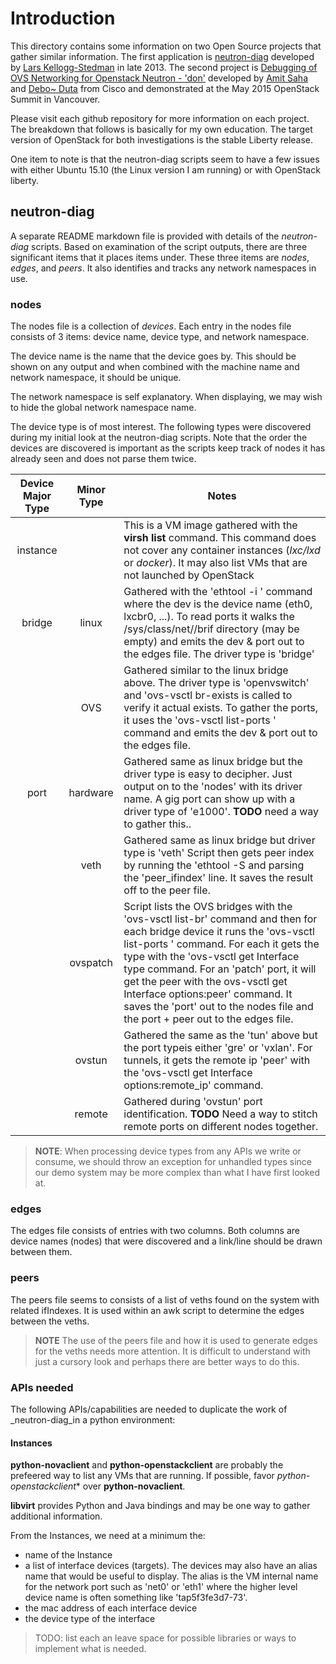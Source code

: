 # Introduction

This directory contains some information on two Open Source projects that gather
similar information.  The first application is [neutron-diag](https://github.com/larsks/neutron-diag)
developed by [Lars Kellogg-Stedman](https://github.com/larsks) in late 2013.  The second
project is
[Debugging of OVS Networking for Openstack Neutron - 'don'](https://github.com/CiscoSystems/don) developed by
[Amit Saha](https://github.com/amsaha) and [Debo~ Duta](https://github.com/ddutta) from Cisco and
demonstrated at the May 2015 OpenStack Summit in Vancouver.

Please visit each github repository for more information on each project. The breakdown
that follows is basically for my own education. The target version of OpenStack for both
investigations is the stable Liberty release.

One item to note is that the neutron-diag scripts seem to have a few issues with either Ubuntu 15.10 (the Linux
version I am running) or with OpenStack liberty.

## neutron-diag

A separate README markdown file is provided with details of the _neutron-diag_ scripts.  Based
on examination of the script outputs, there are three significant items that it places items under.
These three items are _nodes_, _edges_, and _peers_. It also identifies and tracks any network namespaces
in use.

### nodes

The nodes file is a collection of _devices_.  Each entry in the nodes file consists
of 3 items: device name, device type, and network namespace.

The device name is the name that the device goes by.  This should be shown on any output and when combined
with the machine name and network namespace, it should be unique.

The network namespace is self explanatory.  When displaying, we may wish to hide the global network namespace
name.

The device type is of most interest.  The following types were discovered during my initial look at
the neutron-diag scripts.  Note that the order the devices are discovered is important as
the scripts keep track of nodes it has already seen and does not parse them twice.

| Device Major Type | Minor Type | Notes                                                   |
|:-----------------:|:----------:| ------------------------------------------------------- |
|     instance      |            | This is a VM image gathered with the **virsh list** command.  This command does not cover any container instances (_lxc/lxd_ or _docker_).  It may also list VMs that are not launched by OpenStack                  |
|     bridge        |    linux   | Gathered with the 'ethtool -i <dev>' command where the dev is the device name (eth0, lxcbr0, ...). To read ports it walks the /sys/class/net/<dev>/brif directory (may be empty) and emits the dev & port out to the edges file.  The driver type is 'bridge'                |
|                   |    OVS     | Gathered similar to the linux bridge above.  The driver type is 'openvswitch' and 'ovs-vsctl br-exists <dev> is called to verify it actual exists. To gather the ports, it uses the 'ovs-vsctl list-ports <dev>' command and emits the dev & port out to the edges file.             |
|     port          |  hardware  | Gathered same as linux bridge but the driver type is easy to decipher.  Just output on to the 'nodes' with its driver name.  A gig port can show up with a driver type of 'e1000'.  **TODO**  need a way to gather this.. |
|                   |    veth    | Gathered same as linux bridge but driver type is 'veth' Script then gets peer index by running the 'ethtool -S <dev> and parsing the 'peer_ifindex' line. It saves the result off to the peer file.                            |
|                   |  ovspatch  | Script lists the OVS bridges with the 'ovs-vsctl list-br' command and then for each bridge device <brdev> it runs the 'ovs-vsctl list-ports <brdev>' command.  For each <port> it gets the type with the 'ovs-vsctl get Interface <port> type command. For an 'patch' port, it will get the peer with the ovs-vsctl get Interface  <port> options:peer' command. It saves the 'port' out to the nodes file and the port + peer out to the edges file.                                                   |
|                   |  ovstun    | Gathered the same as the 'tun' above but the port typeis either 'gre' or 'vxlan'. For tunnels, it gets the  remote ip 'peer' with the 'ovs-vsctl get Interface <port> options:remote_ip' command.                      |
|                   |   remote   | Gathered during 'ovstun' port identification.  **TODO** Need a way to stitch remote ports on different nodes together.                                         |


> **NOTE**: When processing device types from any APIs we write or consume, we should throw an exception
>           for unhandled types since our demo system may be more complex than what I have first looked at.

### edges

The edges file consists of entries with two columns.  Both columns are device names (nodes) that were
discovered and a link/line should be drawn between them.

### peers

The peers file seems to consists of a list of veths found on the system with related ifIndexes.  It is
used within an awk script to determine the edges between the veths.

> **NOTE** The use of the peers file and how it is used to generate edges for the veths needs more
>          attention.  It is difficult to understand with just a cursory look and perhaps there are
>          better ways to do this.

### APIs needed

The following APIs/capabilities are needed to duplicate the work of _neutron-diag_in a python environment:

#### Instances

**python-novaclient** and **python-openstackclient** are probably the prefeered way to list any VMs
that are running.  If possible, favor *python-openstackclient** over **python-novaclient**.

**libvirt** provides Python and Java bindings and may be one way to gather additional information.

From the Instances, we need at a minimum the:
* name of the Instance
* a list of interface devices (targets).  The devices may also have an alias name that would be useful to display. The
alias is the VM internal name for the network port such as 'net0' or 'eth1' where the higher level
device name is often something like 'tap5f3fe3d7-73'.
* the mac address of each interface device
* the device type of the interface

> TODO: list each an leave space for possible libraries or ways to implement what is needed.



